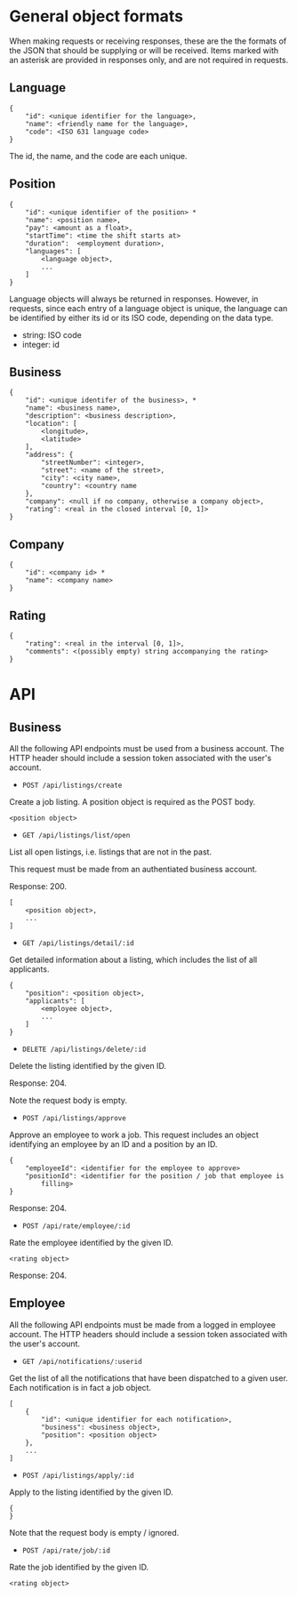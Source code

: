 General object formats
======================

When making requests or receiving responses, these are the the formats of the
JSON that should be supplying or will be received. Items marked with an
asterisk are provided in responses only, and are not required in requests.

Language
--------

    {
        "id": <unique identifier for the language>,
        "name": <friendly name for the language>,
        "code": <ISO 631 language code>
    }

The id, the name, and the code are each unique.


Position
--------

    {
        "id": <unique identifier of the position> *
        "name": <position name>,
        "pay": <amount as a float>,
        "startTime": <time the shift starts at>
        "duration":  <employment duration>,
        "languages": [ 
            <language object>,
            ...
        ]
    }

Language objects will always be returned in responses. However, in requests,
since each entry of a language object is unique, the language can be identified
by either its id or its ISO code, depending on the data
type.

* string: ISO code
* integer: id


Business
--------

    {
        "id": <unique identifer of the business>, *
        "name": <business name>,
        "description": <business description>,
        "location": [
            <longitude>,
            <latitude>
        ],
        "address": {
            "streetNumber": <integer>,
            "street": <name of the street>,
            "city": <city name>,
            "country": <country name
        },
        "company": <null if no company, otherwise a company object>,
        "rating": <real in the closed interval [0, 1]>
    }


Company
-------

    {
        "id": <company id> *
        "name": <company name>
    }


Rating
------

    {
        "rating": <real in the interval [0, 1]>,
        "comments": <(possibly empty) string accompanying the rating>
    }


API
===


Business
--------

All the following API endpoints must be used from a business account. The HTTP
header should include a session token associated with the user's account.


 * `POST /api/listings/create`

Create a job listing. A position object is required as the POST body.

    <position object>


 * `GET /api/listings/list/open`

List all open listings, i.e. listings that are not in the past.

This request must be made from an authentiated business account.

Response: 200.

    [
        <position object>,
        ...
    ]


 * `GET /api/listings/detail/:id`

Get detailed information about a listing, which includes the list of all
applicants.

    {
        "position": <position object>,
        "applicants": [
            <employee object>,
            ...
        ]
    }

 * `DELETE /api/listings/delete/:id`

Delete the listing identified by the given ID.

Response: 204.

Note the request body is empty.


 * `POST /api/listings/approve`

Approve an employee to work a job. This request includes an object identifying
an employee by an ID and a position by an ID.

    {
        "employeeId": <identifier for the employee to approve>
        "positionId": <identifier for the position / job that employee is
            filling>
    }

Response: 204.


 * `POST /api/rate/employee/:id`

Rate the employee identified by the given ID.

    <rating object>

Response: 204.


Employee
--------

All the following API endpoints must be made from a logged in employee account.
The HTTP headers should include a session token associated with the user's
account.


 * `GET /api/notifications/:userid`

Get the list of all the notifications that have been dispatched to a given
user. Each notification is in fact a job object.

    [
        {
            "id": <unique identifier for each notification>,
            "business": <business object>,
            "position": <position object>
        },
        ...
    ]


 * `POST /api/listings/apply/:id`

Apply to the listing identified by the given ID.

    {
    }

Note that the request body is empty / ignored.


 * `POST /api/rate/job/:id`

Rate the job identified by the given ID.

    <rating object>
